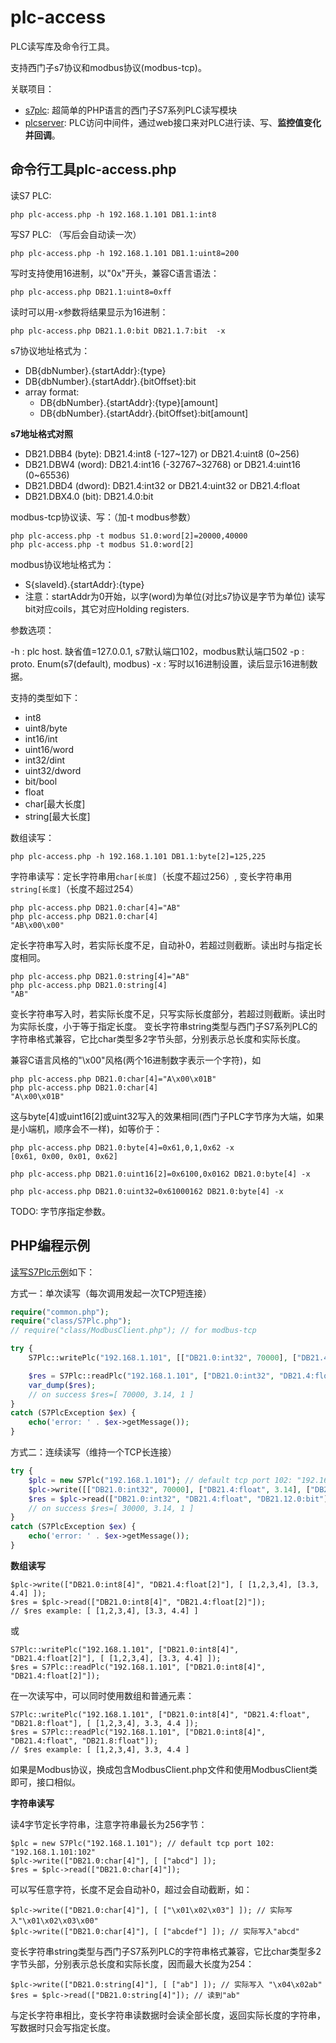 # plc-access

PLC读写库及命令行工具。

支持西门子s7协议和modbus协议(modbus-tcp)。

关联项目：

- [s7plc](https://github.com/skyshore2001/s7plc/): 超简单的PHP语言的西门子S7系列PLC读写模块
- [plcserver](https://github.com/skyshore2001/plcserver/): PLC访问中间件，通过web接口来对PLC进行读、写、**监控值变化并回调**。

## 命令行工具plc-access.php

读S7 PLC:

	php plc-access.php -h 192.168.1.101 DB1.1:int8

写S7 PLC: （写后会自动读一次）

	php plc-access.php -h 192.168.1.101 DB1.1:uint8=200

写时支持使用16进制，以"0x"开头，兼容C语言语法：

	php plc-access.php DB21.1:uint8=0xff

读时可以用-x参数将结果显示为16进制：

	php plc-access.php DB21.1.0:bit DB21.1.7:bit  -x

s7协议地址格式为：

- DB{dbNumber}.{startAddr}:{type}
- DB{dbNumber}.{startAddr}.{bitOffset}:bit
- array format:
  - DB{dbNumber}.{startAddr}:{type}[amount]
  - DB{dbNumber}.{startAddr}.{bitOffset}:bit[amount]

**s7地址格式对照**

- DB21.DBB4 (byte): DB21.4:int8 (-127~127) or DB21.4:uint8 (0~256)
- DB21.DBW4 (word): DB21.4:int16 (-32767~32768) or DB21.4:uint16 (0~65536)
- DB21.DBD4 (dword): DB21.4:int32 or DB21.4:uint32 or DB21.4:float
- DB21.DBX4.0 (bit): DB21.4.0:bit

modbus-tcp协议读、写：（加-t modbus参数）

	php plc-access.php -t modbus S1.0:word[2]=20000,40000
	php plc-access.php -t modbus S1.0:word[2]

modbus协议地址格式为：

- S{slaveId}.{startAddr}:{type}
- 注意：startAddr为0开始，以字(word)为单位(对比s7协议是字节为单位)
读写bit对应coils，其它对应Holding registers.

参数选项：

-h : plc host. 缺省值=127.0.0.1, s7默认端口102，modbus默认端口502
-p : proto. Enum(s7(default), modbus)
-x : 写时以16进制设置，读后显示16进制数据。

支持的类型如下：

- int8
- uint8/byte
- int16/int
- uint16/word
- int32/dint
- uint32/dword
- bit/bool
- float
- char[最大长度]
- string[最大长度]

数组读写：

	php plc-access.php -h 192.168.1.101 DB1.1:byte[2]=125,225

字符串读写：定长字符串用`char[长度]`（长度不超过256）, 变长字符串用`string[长度]`（长度不超过254）

	php plc-access.php DB21.0:char[4]="AB"
	php plc-access.php DB21.0:char[4]
	"AB\x00\x00"

定长字符串写入时，若实际长度不足，自动补0，若超过则截断。读出时与指定长度相同。

	php plc-access.php DB21.0:string[4]="AB"
	php plc-access.php DB21.0:string[4]
	"AB"

变长字符串写入时，若实际长度不足，只写实际长度部分，若超过则截断。读出时为实际长度，小于等于指定长度。
变长字符串string类型与西门子S7系列PLC的字符串格式兼容，它比char类型多2字节头部，分别表示总长度和实际长度。

兼容C语言风格的"\x00"风格(两个16进制数字表示一个字符)，如

	php plc-access.php DB21.0:char[4]="A\x00\x01B"
	php plc-access.php DB21.0:char[4]
	"A\x00\x01B"

这与byte[4]或uint16[2]或uint32写入的效果相同(西门子PLC字节序为大端，如果是小端机，顺序会不一样)，如等价于：

	php plc-access.php DB21.0:byte[4]=0x61,0,1,0x62 -x
	[0x61, 0x00, 0x01, 0x62]

	php plc-access.php DB21.0:uint16[2]=0x6100,0x0162 DB21.0:byte[4] -x

	php plc-access.php DB21.0:uint32=0x61000162 DB21.0:byte[4] -x

TODO: 字节序指定参数。

## PHP编程示例

[读写S7Plc示例](https://github.com/skyshore2001/s7plc/)如下：

方式一：单次读写（每次调用发起一次TCP短连接）

```php
require("common.php");
require("class/S7Plc.php");
// require("class/ModbusClient.php"); // for modbus-tcp

try {
	S7Plc::writePlc("192.168.1.101", [["DB21.0:int32", 70000], ["DB21.4:float", 3.14], ["DB21.12.0:bit", 1]]);

	$res = S7Plc::readPlc("192.168.1.101", ["DB21.0:int32", "DB21.4:float", "DB21.12.0:bit"]);
	var_dump($res);
	// on success $res=[ 70000, 3.14, 1 ]
}
catch (S7PlcException $ex) {
	echo('error: ' . $ex->getMessage());
}
```

方式二：连续读写（维持一个TCP长连接）

```php
try {
	$plc = new S7Plc("192.168.1.101"); // default tcp port 102: "192.168.1.101:102"
	$plc->write([["DB21.0:int32", 70000], ["DB21.4:float", 3.14], ["DB21.12.0:bit", 1]]);
	$res = $plc->read(["DB21.0:int32", "DB21.4:float", "DB21.12.0:bit"]);
	// on success $res=[ 30000, 3.14, 1 ]
}
catch (S7PlcException $ex) {
	echo('error: ' . $ex->getMessage());
}
```
**数组读写**

	$plc->write(["DB21.0:int8[4]", "DB21.4:float[2]"], [ [1,2,3,4], [3.3, 4.4] ]);
	$res = $plc->read(["DB21.0:int8[4]", "DB21.4:float[2]"]);
	// $res example: [ [1,2,3,4], [3.3, 4.4] ]

或

	S7Plc::writePlc("192.168.1.101", ["DB21.0:int8[4]", "DB21.4:float[2]"], [ [1,2,3,4], [3.3, 4.4] ]);
	$res = S7Plc::readPlc("192.168.1.101", ["DB21.0:int8[4]", "DB21.4:float[2]"]);

在一次读写中，可以同时使用数组和普通元素：

	S7Plc::writePlc("192.168.1.101", ["DB21.0:int8[4]", "DB21.4:float", "DB21.8:float"], [ [1,2,3,4], 3.3, 4.4 ]);
	$res = S7Plc::readPlc("192.168.1.101", ["DB21.0:int8[4]", "DB21.4:float", "DB21.8:float"]);
	// $res example: [ [1,2,3,4], 3.3, 4.4 ]

如果是Modbus协议，换成包含ModbusClient.php文件和使用ModbusClient类即可，接口相似。

**字符串读写**

读4字节定长字符串，注意字符串最长为256字节：

	$plc = new S7Plc("192.168.1.101"); // default tcp port 102: "192.168.1.101:102"
	$plc->write(["DB21.0:char[4]"], [ ["abcd"] ]);
	$res = $plc->read(["DB21.0:char[4]"]);

可以写任意字符，长度不足会自动补0，超过会自动截断，如：

	$plc->write(["DB21.0:char[4]"], [ ["\x01\x02\x03"] ]); // 实际写入"\x01\x02\x03\x00"
	$plc->write(["DB21.0:char[4]"], [ ["abcdef"] ]); // 实际写入"abcd"

变长字符串string类型与西门子S7系列PLC的字符串格式兼容，它比char类型多2字节头部，分别表示总长度和实际长度，因而最大长度为254：

	$plc->write(["DB21.0:string[4]"], [ ["ab"] ]); // 实际写入 "\x04\x02ab"
	$res = $plc->read(["DB21.0:string[4]"]); // 读到"ab"

与定长字符串相比，变长字符串读数据时会读全部长度，返回实际长度的字符串，写数据时只会写指定长度。

